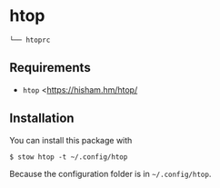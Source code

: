 # htop

    └── htoprc

## Requirements
- `htop` <<https://hisham.hm/htop/>

## Installation
You can install this package with

    $ stow htop -t ~/.config/htop

Because the configuration folder is in `~/.config/htop`.